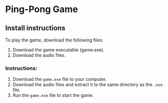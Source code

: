 # Ping-Pong Game

## Install instructions
To play the game, download the following files:
1. Download the game executable (game.exe).
2. Download the audio files.

### Instructions:
1. Download the `game.exe` file to your computer.
2. Download the audio files and extract it to the same directory as the `.exe` file.
3. Run the `game.exe` file to start the game.
